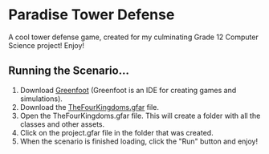 # Paradise Tower Defense
 A cool tower defense game, created for my culminating Grade 12 Computer Science project! Enjoy!

## Running the Scenario...
1. Download [Greenfoot](https://www.greenfoot.org/download) (Greenfoot is an IDE for creating games and simulations).
2. Download the [TheFourKingdoms.gfar](TheFourKingdoms.gfar) file.
3. Open the TheFourKingdoms.gfar file. This will create a folder with all the classes and other assets.
4. Click on the project.gfar file in the folder that was created.
5. When the scenario is finished loading, click the "Run" button and enjoy!
